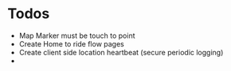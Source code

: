 # Todos

- Map Marker must be touch to point
- Create Home to ride flow pages
- Create client side location heartbeat (secure periodic logging)
- 

